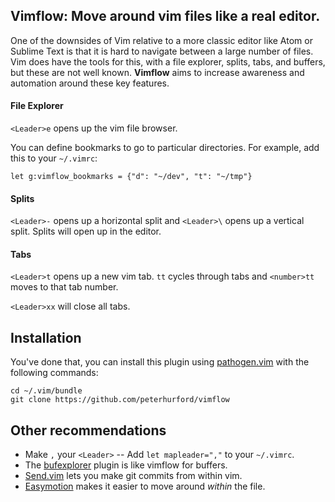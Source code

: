 ## Vimflow: Move around vim files like a real editor.

One of the downsides of Vim relative to a more classic editor like Atom or Sublime Text is that it is hard to navigate between a large number of files. Vim does have the tools for this, with a file explorer, splits, tabs, and buffers, but these are not well known. **Vimflow** aims to increase awareness and automation around these key features.

#### File Explorer

`<Leader>e` opens up the vim file browser.

You can define bookmarks to go to particular directories. For example, add this to your `~/.vimrc`:

```
let g:vimflow_bookmarks = {"d": "~/dev", "t": "~/tmp"}
```

#### Splits

`<Leader>-` opens up a horizontal split and `<Leader>\` opens up a vertical split. Splits will open up in the editor.


#### Tabs

`<Leader>t` opens up a new vim tab. `tt` cycles through tabs and `<number>tt` moves to that tab number.

`<Leader>xx` will close all tabs.


## Installation

You've done that, you can install this plugin using [pathogen.vim](https://github.com/tpope/vim-pathogen) with the following commands:

```
cd ~/.vim/bundle
git clone https://github.com/peterhurford/vimflow
```


## Other recommendations

* Make `,` your `<Leader>` -- Add `let mapleader=","` to your `~/.vimrc`.
* The [bufexplorer](https://github.com/corntrace/bufexplorer) plugin is like vimflow for buffers.
* [Send.vim](https://github.com/peterhurford/send.vim) lets you make git commits from within vim.
* [Easymotion](https://github.com/easymotion/vim-easymotion) makes it easier to move around *within* the file.
